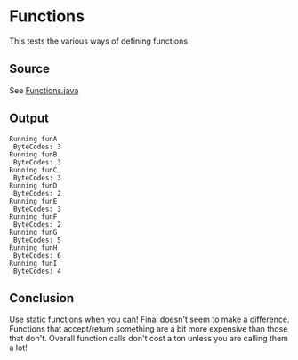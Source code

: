 #  Functions

This tests the various ways of defining functions

## Source
See [Functions.java](../../../bytecode/ControlFlow/Functions.java)

## Output

```
Running funA
 ByteCodes: 3
Running funB
 ByteCodes: 3
Running funC
 ByteCodes: 3
Running funD
 ByteCodes: 2
Running funE
 ByteCodes: 3
Running funF
 ByteCodes: 2
Running funG
 ByteCodes: 5
Running funH
 ByteCodes: 6
Running funI
 ByteCodes: 4
```

## Conclusion
Use static functions when you can! Final doesn't seem to make a difference. Functions that accept/return something are a bit more expensive than those that don't. Overall function calls don't cost a ton unless you are calling them a lot!
